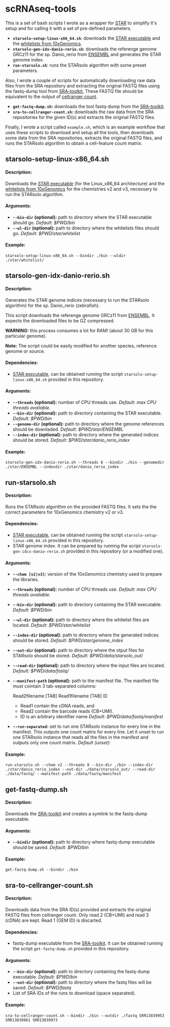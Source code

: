 # scRNAseq-tools

  This is a set of bash scripts I wrote 
  as a wrapper for [STAR](https://github.com/alexdobin/STAR/)
  to simplify it's setup 
  and for calling it with a set of pre-defined parameters.
  
- **`starsolo-setup-linux-x86_64.sh`**:
  downloads the [STAR executable](https://github.com/alexdobin/STAR/)
  and the [whitelists from 10xGenomics](https://kb.10xgenomics.com/hc/en-us/articles/115004506263-What-is-a-barcode-whitelist-).
- **`starsolo-gen-idx-danio-rerio.sh`**:
  downloads the referenge genome GRCz11 for the sp. Danio_rerio
  from [ENSEMBL](https://www.ensembl.org/Danio_rerio/Info/Index)
  and generates the STAR genome index.
- **`run-starsolo.sh`**:
  runs the STARsolo algorithm with some preset parameters.

Also, 
  I wrote a couple of scripts 
  for automatically downloading raw data files from the SRA repository 
  and extracting the original FASTQ files
  using the fastq-dump tool from
  [SRA-toolkit](https://github.com/ncbi/sra-tools/wiki/01.-Downloading-SRA-Toolkit),
  These FASTQ file should be equivalent to the output of
  [cellranger count](https://support.10xgenomics.com/single-cell-gene-expression/software/pipelines/latest/what-is-cell-ranger).

- **`get-fastq-dump.sh`:**
  downloads the tool fastq-dump from the
  [SRA-toolkit](https://github.com/ncbi/sra-tools/wiki/01.-Downloading-SRA-Toolkit).
- **`sra-to-cellranger-count.sh`:**
  downloads the raw data from the SRA repositories
  for the given ID(s) and extracts the original FASTQ files.

Finally,
  I wrote a script called `example.sh`,
  which is an example workflow that uses these scripts
  to download and setup all the tools,
  then downloads some data from the SRA repositories,
  extracts the original FASTQ files,
  and runs the STARsolo algorithm to obtain a cell-feature count matrix.

## starsolo-setup-linux-x86_64.sh

#### Description:

  Downloads the [STAR executable](https://github.com/alexdobin/STAR/)
  (for the Linux_x86_64 architecture)
  and the [whitelists from 10xGenomics](https://kb.10xgenomics.com/hc/en-us/articles/115004506263-What-is-a-barcode-whitelist-)
  for the chemistries v2 and v3,
  necessary to run the STARsolo algorithm.

#### Arguments:

- **`--bin-dir` (optional):**
  path to directory where the STAR executable should go.
  *Default: $PWD/bin*
- **`--wl-dir` (optional):**
  path to directory where the whitelists files should go.
  *Default: $PWD/star/whitelist*
  
#### Example:

```
starsolo-setup-linux-x86_64.sh --bindir ./bin --wldir ./star/whitelist/
```



## starsolo-gen-idx-danio-rerio.sh

#### Description:

  Generates the STAR genome indices
  (necessary to run the STARsolo algorithm)
  for the sp. Danio_rerio (zebrafish).

  This script downloads the referenge genome GRCz11 from 
  [ENSEMBL](https://www.ensembl.org/Danio_rerio/Info/Index).
  It expects the downloaded files to be GZ compressed.

  **WARNING:** this process consumes a lot for RAM!
  (about 30 GB for this particular genome).

  **Note:** The script could be easily modified
  for another species, reference genome or source.

#### Dependencies:

- [STAR executable](https://github.com/alexdobin/STAR),
  can be obtained running the script `starsolo-setup-linux-x86_64.sh`
  provided in this repository.

#### Arguments:

- **`--threads` (optional):** 
  number of CPU threads use.
  *Default: max CPU threads available.*
- **`--bin-dir` (optional):**
  path to directory containing the STAR executable.
  *Default: $PWD/bin*
- **`--genome-dir` (optional):**
  path to directory where the genome references should be downladed.
  *Default: $PWD/star/ENSEMBL*
- **`--index-dir` (optional):**
  path to directory where the generated indices should be stored.
  *Default: $PWD/star/danio_rerio_index*
  
#### Example:

```
starsolo-gen-idx-danio-rerio.sh --threads 8 --bindir ./bin --genomedir ./star/ENSEMBL --indexdir ./star/danio_rerio_index
```



## run-starsolo.sh

#### Description:

  Runs the STARsolo algorithm on the provided FASTQ files.
  It sets the the correct parameters for 10xGenomics chemistry v2 or v3.


#### Dependencies:

- [STAR executable](https://github.com/alexdobin/STAR),
  can be obtained running the script `starsolo-setup-linux-x86_64.sh`
  provided in this repository.
- STAR genome index.
  It can be prepared by running the script `starsolo-gen-idcx-danio-rerio.sh`
  provided in this repository
  (or a modified one).


#### Arguments:

- **`--chem [v2|v3]`:** 
  version of the 10xGenomics chemistry used to prepare the libraries.
- **`--threads` (optional):**
  number of CPU threads use.
  *Default: max CPU threads available.*
- **`--bin-dir` (optional):** 
  path to directory containing the STAR executable.
  *Default: $PWD/bin*
- **`--wl-dir` (optional):** 
  path to directory where the whitelist files are located.
  *Default: $PWD/star/whitelist*
- **`--index-dir` (optional):** 
  path to directory where the generated indices should be stored.
  *Default: $PWD/star/genome_index*
- **`--out-dir` (optional):** 
  path to directory where the otput files for STARsolo should be stored.
  *Default: $PWD/data/starsolo_out/*
- **`--read-dir` (optional):** 
  path to directory where the input files are located.
  *Default: $PWD/data/fastq/*
- **`--manifest-path` (optional):** 
  path to the manifest file.
  The manifest file must cointain 3 tab-separated columns:
  
  Read2filename [TAB] Read1filename [TAB] ID
  - Read1 contain the cDNA reads, and
  - Read2 contain the barcode reads (CB+UMI).
  - ID is an arbitrary identifier name
  *Default: $PWD/data/fastq/manifest*
- **`--run-separated`:** 
  set to run one STARsolo instance for every line in the manifest.
  This outputs one count matrix for every line.
  Let it unset to run one STARsolo instance
  that reads all the files in the manifest
  and outputs only one count matrix.
  *Default (unset):*
  
#### Example:

```
run-starsolo.sh --chem v2 --threads 8 --bin-dir ./bin --index-dir ./star/danio_rerio_index --out-dir ./data/starsolo_out/ --read-dir ./data/fastq/ --manifest-path ./data/fastq/manifest
```
 

 
## get-fastq-dump.sh

#### Description:

  Downloads the [SRA-toolkit](https://github.com/ncbi/sra-tools/wiki/01.-Downloading-SRA-Toolkit)
  and creates a symlink to the fastq-dump executable.

#### Arguments:

- **`--bindir` (optional):**
  path to directory where fastq-dump executable should be saved.
  *Default: $PWD/bin*
  
#### Example:

```
get-fastq-dump.sh --bindir ./bin
```



## sra-to-cellranger-count.sh

#### Description:

  Downloads data from the SRA ID(s) provided
  and extracts the original FASTQ files from cellranger count.
  Only read 2 (CB+UMI) and read 3 (cDNA) are kept.
  Read 1 (GEM ID) is discarted.

#### Dependencies:
- fastq-dump executable from the [SRA-toolkit](https://github.com/ncbi/sra-tools/wiki/01.-Downloading-SRA-Toolkit).
  It can be obtained running the script `get-fastq-dump.sh`
  provided in this repository.

#### Arguments:

- **`--bin-dir` (optional):**
  path to directory containing the fastq-dump executable.
  *Default: $PWD/bin*
- **`--out-dir` (optional):**
  path to directory where the fastq files will be saved.
  *Default: $PWD/fastq*
- List of SRA IDs of the runs to download (space separated).
  
#### Example:

```
sra-to-cellranger-count.sh --bindir ./bin --outdir ./fastq SRR13839953 SRR13839961 SRR13839973
```
